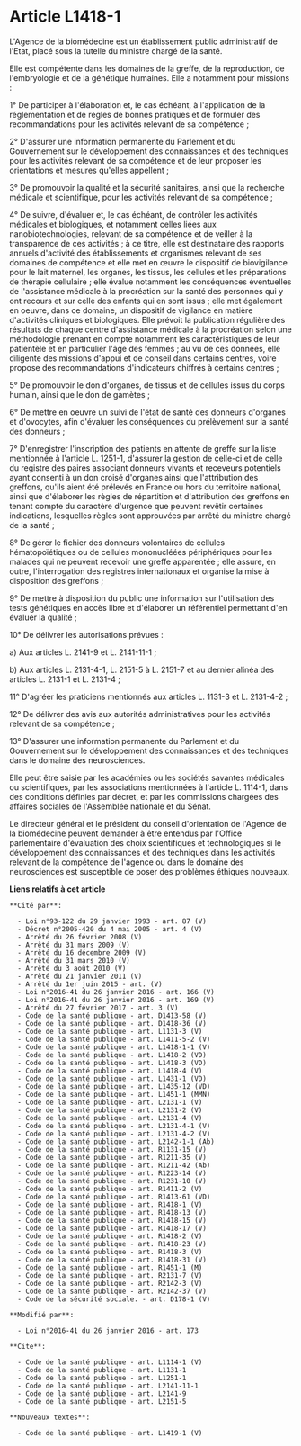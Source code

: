 # Article L1418-1

L'Agence de la biomédecine est un établissement public administratif de l'Etat, placé sous la tutelle du ministre chargé de
la santé. 

Elle est compétente dans les domaines de la greffe, de la reproduction, de l'embryologie et de la génétique humaines. Elle a
notamment pour missions : 

1° De participer à l'élaboration et, le cas échéant, à l'application de la réglementation et de règles de bonnes pratiques et
de formuler des recommandations pour les activités relevant de sa compétence ; 

2° D'assurer une information permanente du Parlement et du Gouvernement sur le développement des connaissances et des
techniques pour les activités relevant de sa compétence et de leur proposer les orientations et mesures qu'elles appellent ; 

3° De promouvoir la qualité et la sécurité sanitaires, ainsi que la recherche médicale et scientifique, pour les activités
relevant de sa compétence ; 

4° De suivre, d'évaluer et, le cas échéant, de contrôler les activités médicales et biologiques, et notamment celles liées
aux nanobiotechnologies, relevant de sa compétence et de veiller à la transparence de ces activités ; à ce titre, elle est
destinataire des rapports annuels d'activité des établissements et organismes relevant de ses domaines de compétence et elle
met en œuvre le dispositif de biovigilance pour le lait maternel, les organes, les tissus, les cellules et les préparations
de thérapie cellulaire ; elle évalue notamment les conséquences éventuelles de l'assistance médicale à la procréation sur la
santé des personnes qui y ont recours et sur celle des enfants qui en sont issus ; elle met également en oeuvre, dans ce
domaine, un dispositif de vigilance en matière d'activités cliniques et biologiques. Elle prévoit la publication régulière
des résultats de chaque centre d'assistance médicale à la procréation selon une méthodologie prenant en compte notamment les
caractéristiques de leur patientèle et en particulier l'âge des femmes ; au vu de ces données, elle diligente des missions
d'appui et de conseil dans certains centres, voire propose des recommandations d'indicateurs chiffrés à certains centres ; 

5° De promouvoir le don d'organes, de tissus et de cellules issus du corps humain, ainsi que le don de gamètes ; 

6° De mettre en oeuvre un suivi de l'état de santé des donneurs d'organes et d'ovocytes, afin d'évaluer les conséquences du
prélèvement sur la santé des donneurs ; 

7° D'enregistrer l'inscription des patients en attente de greffe sur la liste mentionnée à l'article L. 1251-1, d'assurer la
gestion de celle-ci et de celle du registre des paires associant donneurs vivants et receveurs potentiels ayant consenti à un
don croisé d'organes ainsi que l'attribution des greffons, qu'ils aient été prélevés en France ou hors du territoire
national, ainsi que d'élaborer les règles de répartition et d'attribution des greffons en tenant compte du caractère
d'urgence que peuvent revêtir certaines indications, lesquelles règles sont approuvées par arrêté du ministre chargé de la
santé ; 

8° De gérer le fichier des donneurs volontaires de cellules hématopoïétiques ou de cellules mononucléées périphériques pour
les malades qui ne peuvent recevoir une greffe apparentée ; elle assure, en outre, l'interrogation des registres
internationaux et organise la mise à disposition des greffons ; 

9° De mettre à disposition du public une information sur l'utilisation des tests génétiques en accès libre et d'élaborer un
référentiel permettant d'en évaluer la qualité ;

10° De délivrer les autorisations prévues : 

a) Aux articles L. 2141-9 et L. 2141-11-1 ; 

b) Aux articles L. 2131-4-1, L. 2151-5 à L. 2151-7 et au dernier alinéa des articles L. 2131-1 et L. 2131-4 ; 

11° D'agréer les praticiens mentionnés aux articles L. 1131-3 et L. 2131-4-2 ; 

12° De délivrer des avis aux autorités administratives pour les activités relevant de sa compétence ;

13° D'assurer une information permanente du Parlement et du Gouvernement sur le développement des connaissances et des
techniques dans le domaine des neurosciences. 

Elle peut être saisie par les académies ou les sociétés savantes médicales ou scientifiques, par les associations mentionnées
à l'article L. 1114-1, dans des conditions définies par décret, et par les commissions chargées des affaires sociales de
l'Assemblée nationale et du Sénat. 

Le directeur général et le président du conseil d'orientation de l'Agence de la biomédecine peuvent demander à être entendus
par l'Office parlementaire d'évaluation des choix scientifiques et technologiques si le développement des connaissances et
des techniques dans les activités relevant de la compétence de l'agence ou dans le domaine des neurosciences est susceptible
de poser des problèmes éthiques nouveaux.

**Liens relatifs à cet article**

	**Cité par**:

	  - Loi n°93-122 du 29 janvier 1993 - art. 87 (V)
	  - Décret n°2005-420 du 4 mai 2005 - art. 4 (V)
	  - Arrêté du 26 février 2008 (V)
	  - Arrêté du 31 mars 2009 (V)
	  - Arrêté du 16 décembre 2009 (V)
	  - Arrêté du 31 mars 2010 (V)
	  - Arrêté du 3 août 2010 (V)
	  - Arrêté du 21 janvier 2011 (V)
	  - Arrêté du 1er juin 2015 - art. (V)
	  - Loi n°2016-41 du 26 janvier 2016 - art. 166 (V)
	  - Loi n°2016-41 du 26 janvier 2016 - art. 169 (V)
	  - Arrêté du 27 février 2017 - art. 3 (V)
	  - Code de la santé publique - art. D1413-58 (V)
	  - Code de la santé publique - art. D1418-36 (V)
	  - Code de la santé publique - art. L1131-3 (V)
	  - Code de la santé publique - art. L1411-5-2 (V)
	  - Code de la santé publique - art. L1418-1-1 (V)
	  - Code de la santé publique - art. L1418-2 (VD)
	  - Code de la santé publique - art. L1418-3 (VD)
	  - Code de la santé publique - art. L1418-4 (V)
	  - Code de la santé publique - art. L1431-1 (VD)
	  - Code de la santé publique - art. L1435-12 (VD)
	  - Code de la santé publique - art. L1451-1 (MMN)
	  - Code de la santé publique - art. L2131-1 (V)
	  - Code de la santé publique - art. L2131-2 (V)
	  - Code de la santé publique - art. L2131-4 (V)
	  - Code de la santé publique - art. L2131-4-1 (V)
	  - Code de la santé publique - art. L2131-4-2 (V)
	  - Code de la santé publique - art. L2142-1-1 (Ab)
	  - Code de la santé publique - art. R1131-15 (V)
	  - Code de la santé publique - art. R1211-35 (V)
	  - Code de la santé publique - art. R1211-42 (Ab)
	  - Code de la santé publique - art. R1223-14 (V)
	  - Code de la santé publique - art. R1231-10 (V)
	  - Code de la santé publique - art. R1411-2 (V)
	  - Code de la santé publique - art. R1413-61 (VD)
	  - Code de la santé publique - art. R1418-1 (V)
	  - Code de la santé publique - art. R1418-13 (V)
	  - Code de la santé publique - art. R1418-15 (V)
	  - Code de la santé publique - art. R1418-17 (V)
	  - Code de la santé publique - art. R1418-2 (V)
	  - Code de la santé publique - art. R1418-23 (V)
	  - Code de la santé publique - art. R1418-3 (V)
	  - Code de la santé publique - art. R1418-31 (V)
	  - Code de la santé publique - art. R1451-1 (M)
	  - Code de la santé publique - art. R2131-7 (V)
	  - Code de la santé publique - art. R2142-3 (V)
	  - Code de la santé publique - art. R2142-37 (V)
	  - Code de la sécurité sociale. - art. D178-1 (V)

	**Modifié par**:

	  - Loi n°2016-41 du 26 janvier 2016 - art. 173

	**Cite**:

	  - Code de la santé publique - art. L1114-1 (V)
	  - Code de la santé publique - art. L1131-1
	  - Code de la santé publique - art. L1251-1
	  - Code de la santé publique - art. L2141-11-1
	  - Code de la santé publique - art. L2141-9
	  - Code de la santé publique - art. L2151-5

	**Nouveaux textes**:

	  - Code de la santé publique - art. L1419-1 (V)
